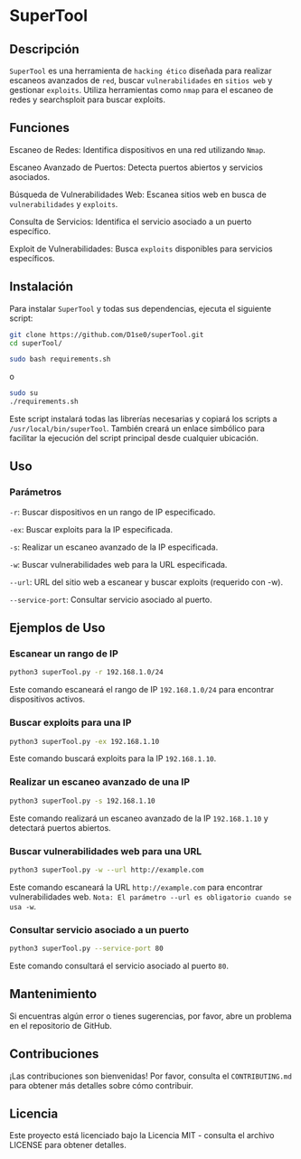 # SuperTool

 <!-- Reemplaza esta URL con la URL de tu imagen -->

## Descripción

`SuperTool` es una herramienta de `hacking ético` diseñada para realizar escaneos avanzados de `red`, buscar `vulnerabilidades` en `sitios web` y gestionar `exploits`. Utiliza herramientas como `nmap` para el escaneo de redes y searchsploit para buscar exploits.

## Funciones

Escaneo de Redes: Identifica dispositivos en una red utilizando `Nmap`.

Escaneo Avanzado de Puertos: Detecta puertos abiertos y servicios asociados.

Búsqueda de Vulnerabilidades Web: Escanea sitios web en busca de `vulnerabilidades` y `exploits`.

Consulta de Servicios: Identifica el servicio asociado a un puerto específico.

Exploit de Vulnerabilidades: Busca `exploits` disponibles para servicios específicos.

## Instalación

Para instalar `SuperTool` y todas sus dependencias, ejecuta el siguiente script:

```bash
git clone https://github.com/D1se0/superTool.git
cd superTool/
```

```bash
sudo bash requirements.sh
```

o

```bash
sudo su
./requirements.sh
```

Este script instalará todas las librerías necesarias y copiará los scripts a `/usr/local/bin/superTool`. También creará un enlace simbólico para facilitar la ejecución del script principal desde cualquier ubicación.

## Uso

### Parámetros

`-r`: Buscar dispositivos en un rango de IP especificado.

`-ex`: Buscar exploits para la IP especificada.

`-s`: Realizar un escaneo avanzado de la IP especificada.

`-w`: Buscar vulnerabilidades web para la URL especificada.

`--url`: URL del sitio web a escanear y buscar exploits (requerido con -w).

`--service-port`: Consultar servicio asociado al puerto.

## Ejemplos de Uso

### Escanear un rango de IP

```bash
python3 superTool.py -r 192.168.1.0/24
```

Este comando escaneará el rango de IP `192.168.1.0/24` para encontrar dispositivos activos.

### Buscar exploits para una IP

```bash
python3 superTool.py -ex 192.168.1.10
```
Este comando buscará exploits para la IP `192.168.1.10`.

### Realizar un escaneo avanzado de una IP

```bash
python3 superTool.py -s 192.168.1.10
```

Este comando realizará un escaneo avanzado de la IP `192.168.1.10` y detectará puertos abiertos.

### Buscar vulnerabilidades web para una URL

```bash
python3 superTool.py -w --url http://example.com
```

Este comando escaneará la URL `http://example.com` para encontrar vulnerabilidades web. `Nota: El parámetro --url es obligatorio cuando se usa -w`.

### Consultar servicio asociado a un puerto

```bash
python3 superTool.py --service-port 80
```

Este comando consultará el servicio asociado al puerto `80`.

## Mantenimiento

Si encuentras algún error o tienes sugerencias, por favor, abre un problema en el repositorio de GitHub.

## Contribuciones

¡Las contribuciones son bienvenidas! Por favor, consulta el `CONTRIBUTING.md` para obtener más detalles sobre cómo contribuir.

## Licencia

Este proyecto está licenciado bajo la Licencia MIT - consulta el archivo LICENSE para obtener detalles.
